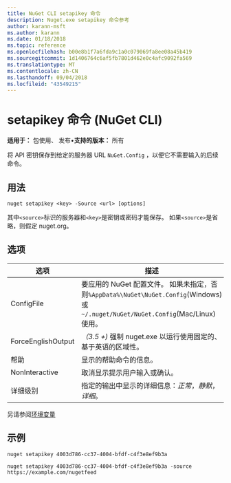 ```yaml
---
title: NuGet CLI setapikey 命令
description: Nuget.exe setapikey 命令参考
author: karann-msft
ms.author: karann
ms.date: 01/18/2018
ms.topic: reference
ms.openlocfilehash: b00e8b1f7a6fda9c1a0c079069fa8ee08a45b419
ms.sourcegitcommit: 1d1406764c6af5fb7801d462e0c4afc9092fa569
ms.translationtype: MT
ms.contentlocale: zh-CN
ms.lasthandoff: 09/04/2018
ms.locfileid: "43549215"
---
```

# <a name="setapikey-command-nuget-cli"></a>setapikey 命令 (NuGet CLI)

**适用于：** 包使用、 发布&bullet;**支持的版本：** 所有

将 API 密钥保存到给定的服务器 URL `NuGet.Config` ，以便它不需要输入的后续命令。

## <a name="usage"></a>用法

```cli
nuget setapikey <key> -Source <url> [options]
```

其中`<source>`标识的服务器和`<key>`是密钥或密码才能保存。 如果`<source>`是省略，则假定 nuget.org。

## <a name="options"></a>选项

| 选项 | 描述 |
| --- | --- |
| ConfigFile | 要应用的 NuGet 配置文件。 如果未指定，否则`%AppData%\NuGet\NuGet.Config`(Windows) 或`~/.nuget/NuGet/NuGet.Config`(Mac/Linux) 使用。|
| ForceEnglishOutput | *（3.5 +)* 强制 nuget.exe 以运行使用固定的、 基于英语的区域性。 |
| 帮助 | 显示的帮助命令的信息。 |
| NonInteractive | 取消显示提示用户输入或确认。 |
| 详细级别 | 指定的输出中显示的详细信息：*正常*，*静默*，*详细*。 |

另请参阅[环境变量](cli-ref-environment-variables.md)

## <a name="examples"></a>示例

```cli
nuget setapikey 4003d786-cc37-4004-bfdf-c4f3e8ef9b3a

nuget setapikey 4003d786-cc37-4004-bfdf-c4f3e8ef9b3a -source https://example.com/nugetfeed
```
